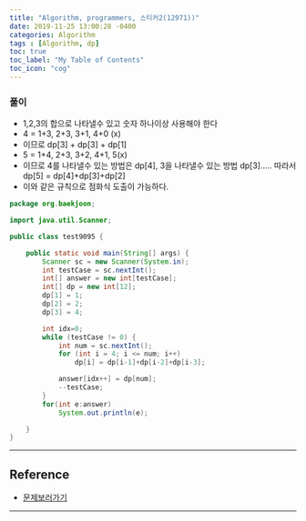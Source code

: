 ```yaml
---
title: "Algorithm, programmers, 스티커2(12971))"
date: 2019-11-25 13:00:28 -0400
categories: Algorithm
tags : [Algorithm, dp]
toc: true
toc_label: "My Table of Contents"
toc_icon: "cog"
---
```


### 풀이
-  1,2,3의 합으로 나타낼수 있고 숫자 하나이상 사용해야 한다
- 4 = 1+3, 2+3, 3+1, 4+0 (x)
- 이므로 dp[3] + dp[3] + dp[1]
- 5 = 1+4, 2+3, 3+2, 4+1, 5(x)
- 이므로 4를 나타낼수 있는 방법은 dp[4], 3을 나타낼수 있는 방법 dp[3]..... 따라서 dp[5] = dp[4]+dp[3]+dp[2]
- 이와 같은 규칙으로 점화식 도출이 가능하다.

```java
package org.baekjoon;

import java.util.Scanner;

public class test9095 {

	public static void main(String[] args) {
		Scanner sc = new Scanner(System.in);
		int testCase = sc.nextInt();
		int[] answer = new int[testCase];
		int[] dp = new int[12];
		dp[1] = 1;
		dp[2] = 2;
		dp[3] = 4;

		int idx=0;
		while (testCase != 0) {
			int num = sc.nextInt();
			for (int i = 4; i <= num; i++)
				dp[i] = dp[i-1]+dp[i-2]+dp[i-3];

			answer[idx++] = dp[num];
			--testCase;
		}
		for(int e:answer)
			System.out.println(e);

	}
}

```

---
## Reference
- [문제보러가기](https://www.acmicpc.net/problem/9095)

---
